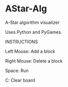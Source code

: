 # AStar-Alg
A-Star algorithm visualizer

Uses Python and PyGames.

INSTRUCTIONS



Left Mouse: Add a block

Right Mouse: Delete a block

Space: Run

C: Clear board

